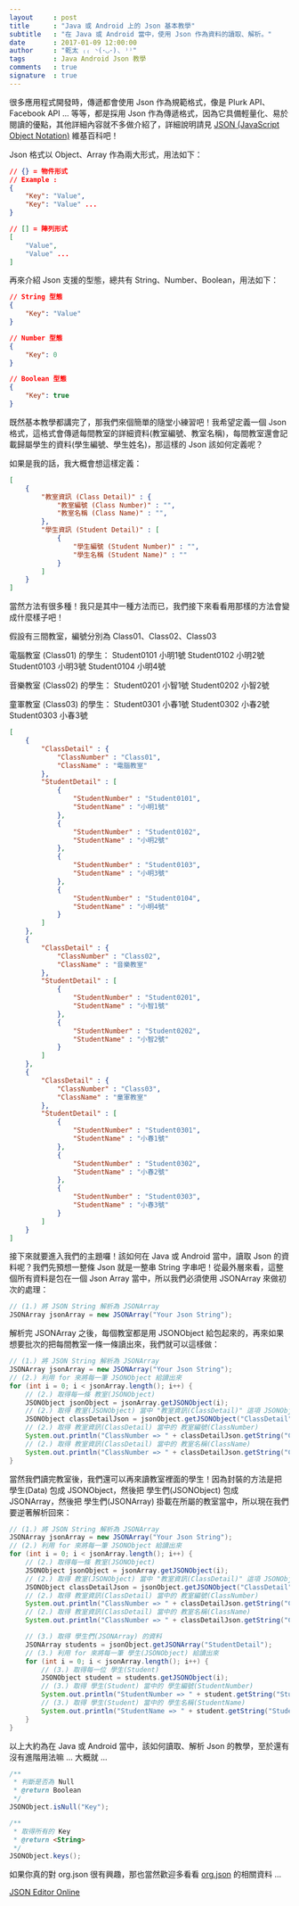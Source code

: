 ```yaml
---
layout     : post
title      : "Java 或 Android 上的 Json 基本教學"
subtitle   : "在 Java 或 Android 當中，使用 Json 作為資料的讀取、解析。"
date       : 2017-01-09 12:00:00
author     : "乾太 ₍₍ ◝(･◡･)◟ ⁾⁾"
tags       : Java Android Json 教學
comments   : true
signature  : true
---
```


很多應用程式開發時，傳遞都會使用 Json 作為規範格式，像是 Plurk API、Facebook API ... 等等，都是採用 Json 作為傳遞格式，因為它具備輕量化、易於閱讀的優點，其他詳細內容就不多做介紹了，詳細說明請見 [JSON (JavaScript Object Notation)](https://zh.wikipedia.org/wiki/JSON) 維基百科吧！

Json 格式以 Object、Array 作為兩大形式，用法如下：

```json
// {} = 物件形式
// Example :
{
    "Key": "Value",
    "Key": "Value" ...
}

// [] = 陣列形式
[
    "Value",
    "Value" ...
]
```

再來介紹 Json 支援的型態，總共有 String、Number、Boolean，用法如下：
```json
// String 型態
{
    "Key": "Value"
}

// Number 型態
{
    "Key": 0
}

// Boolean 型態
{
    "Key": true
}
```

既然基本教學都講完了，那我們來個簡單的隨堂小練習吧！我希望定義一個 Json 格式，這格式會傳遞每間教室的詳細資料(教室編號、教室名稱)，每間教室還會記載歸屬學生的資料(學生編號、學生姓名)，那這樣的 Json 該如何定義呢？

如果是我的話，我大概會想這樣定義：

```json
[
    {
        "教室資訊 (Class Detail)" : {
            "教室編號 (Class Number)" : "",
            "教室名稱 (Class Name)" : "",
        },
        "學生資訊 (Student Detail)" : [
            {
                "學生編號 (Student Number)" : "",
                "學生名稱 (Student Name)" : ""
            }
        ]
    }
]
```

當然方法有很多種！我只是其中一種方法而已，我們接下來看看用那樣的方法會變成什麼樣子吧！

假設有三間教室，編號分別為 Class01、Class02、Class03

電腦教室 (Class01) 的學生：
    Student0101 小明1號
    Student0102 小明2號
    Student0103 小明3號
    Student0104 小明4號

音樂教室 (Class02) 的學生：
    Student0201 小智1號
    Student0202 小智2號

童軍教室 (Class03) 的學生：
    Student0301 小春1號
    Student0302 小春2號
    Student0303 小春3號

```json
[
    {
        "ClassDetail" : {
            "ClassNumber" : "Class01",
            "ClassName" : "電腦教室"
        },
        "StudentDetail" : [
            {
                "StudentNumber" : "Student0101",
                "StudentName" : "小明1號"
            },
            {
                "StudentNumber" : "Student0102",
                "StudentName" : "小明2號"
            },
            {
                "StudentNumber" : "Student0103",
                "StudentName" : "小明3號"
            },
            {
                "StudentNumber" : "Student0104",
                "StudentName" : "小明4號"
            }
        ]
    },
    {
        "ClassDetail" : {
            "ClassNumber" : "Class02",
            "ClassName" : "音樂教室"
        },
        "StudentDetail" : [
            {
                "StudentNumber" : "Student0201",
                "StudentName" : "小智1號"
            },
            {
                "StudentNumber" : "Student0202",
                "StudentName" : "小智2號"
            }
        ]
    },
    {
        "ClassDetail" : {
            "ClassNumber" : "Class03",
            "ClassName" : "童軍教室"
        },
        "StudentDetail" : [
            {
                "StudentNumber" : "Student0301",
                "StudentName" : "小春1號"
            },
            {
                "StudentNumber" : "Student0302",
                "StudentName" : "小春2號"
            },
            {
                "StudentNumber" : "Student0303",
                "StudentName" : "小春3號"
            }
        ]
    }
]
```

接下來就要進入我們的主題囉！該如何在 Java 或 Android 當中，讀取 Json 的資料呢？我們先預想一整條 Json 就是一整串 String 字串吧！從最外層來看，這整個所有資料是包在一個 Json Array 當中，所以我們必須使用 JSONArray 來做初次的處理：

```java
// (1.) 將 JSON String 解析為 JSONArray
JSONArray jsonArray = new JSONArray("Your Json String");
```

解析完 JSONArray 之後，每個教室都是用 JSONObject 給包起來的，再來如果想要批次的把每間教室一條一條讀出來，我們就可以這樣做：

```java
// (1.) 將 JSON String 解析為 JSONArray
JSONArray jsonArray = new JSONArray("Your Json String");
// (2.) 利用 for 來將每一筆 JSONObject 給讀出來
for (int i = 0; i < jsonArray.length(); i++) {
    // (2.) 取得每一條 教室(JSONObject)
    JSONObject jsonObject = jsonArray.getJSONObject(i);
    // (2.) 取得 教室(JSONObject) 當中 "教室資訊(ClassDetail)" 這項 JSONObject
    JSONObject classDetailJson = jsonObject.getJSONObject("ClassDetail"); 
    // (2.) 取得 教室資訊(ClassDetail) 當中的 教室編號(ClassNumber)
    System.out.println("ClassNumber => " + classDetailJson.getString("ClassNumber"));
    // (2.) 取得 教室資訊(ClassDetail) 當中的 教室名稱(ClassName)
    System.out.println("ClassNumber => " + classDetailJson.getString("ClassName"));
}
```

當然我們讀完教室後，我們還可以再來讀教室裡面的學生！因為封裝的方法是把 學生(Data) 包成 JSONObject，然後把 學生們(JSONObject) 包成 JSONArray，然後把 學生們(JSONArray) 掛載在所屬的教室當中，所以現在我們要逆著解析回來：

```java
// (1.) 將 JSON String 解析為 JSONArray
JSONArray jsonArray = new JSONArray("Your Json String");
// (2.) 利用 for 來將每一筆 JSONObject 給讀出來
for (int i = 0; i < jsonArray.length(); i++) {
    // (2.) 取得每一條 教室(JSONObject)
    JSONObject jsonObject = jsonArray.getJSONObject(i);
    // (2.) 取得 教室(JSONObject) 當中 "教室資訊(ClassDetail)" 這項 JSONObject
    JSONObject classDetailJson = jsonObject.getJSONObject("ClassDetail"); 
    // (2.) 取得 教室資訊(ClassDetail) 當中的 教室編號(ClassNumber)
    System.out.println("ClassNumber => " + classDetailJson.getString("ClassNumber"));
    // (2.) 取得 教室資訊(ClassDetail) 當中的 教室名稱(ClassName)
    System.out.println("ClassNumber => " + classDetailJson.getString("ClassName"));

    // (3.) 取得 學生們(JSONArray) 的資料
    JSONArray students = jsonObject.getJSONArray("StudentDetail");
    // (3.) 利用 for 來將每一筆 學生(JSONObject) 給讀出來
    for (int i = 0; i < jsonArray.length(); i++) {
        // (3.) 取得每一位 學生(Student)
        JSONObject student = students.getJSONObject(i);
        // (3.) 取得 學生(Student) 當中的 學生編號(StudentNumber)
        System.out.println("StudentNumber => " + student.getString("StudentNumber"));
        // (3.) 取得 學生(Student) 當中的 學生名稱(StudentName)
        System.out.println("StudentName => " + student.getString("StudentName"));
    }
}
```

以上大約為在 Java 或 Android 當中，該如何讀取、解析 Json 的教學，至於還有沒有進階用法嘛 ... 大概就 ...

```java
/**
 * 判斷是否為 Null
 * @return Boolean
 */
JSONObject.isNull("Key");

/**
 * 取得所有的 Key
 * @return <String>
 */
JSONObject.keys();
```

如果你真的對 org.json 很有興趣，那也當然歡迎多看看 [org.json](https://developer.android.com/reference/org/json/package-summary.html) 的相關資料 ...

[JSON Editor Online](http://www.jsoneditoronline.org)